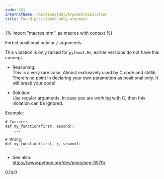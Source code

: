 ```yaml
---
code: 451
internalName: PositionalOnlyArgumentsViolation
title: Found positional-only argument
---
```


{% import "macros.html" as macros with context %}

Forbid positional only or `/` arguments.

This violation is only raised for `python3.8+`, earlier versions do not
have this concept.

  - Reasoning:  
    This is a very rare case. Almost exclusively used by C code and
    stdlib. There's no point in declaring your own parameters as
    positional only. It will break your code\!

  - Solution:  
    Use regular arguments. In case you are working with C, then this
    violation can be ignored.

Example:

    # Correct:
    def my_function(first, second):
        ...
    
    # Wrong:
    def my_function(first, /, second):
        ...

  - See also:  
    <https://www.python.org/dev/peps/pep-0570/>

<div class="versionadded">

0.14.0

</div>